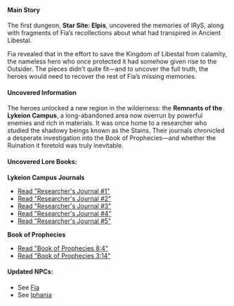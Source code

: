 #### Main Story

The first dungeon, **Star Site: Elpis**, uncovered the memories of IRyS, along with fragments of Fia’s recollections about what had transpired in Ancient Libestal.

Fia revealed that in the effort to save the Kingdom of Libestal from calamity, the nameless hero who once protected it had somehow given rise to the Outsider. The pieces didn’t quite fit—and to uncover the full truth, the heroes would need to recover the rest of Fia’s missing memories.

#### Uncovered Information

The heroes unlocked a new region in the wilderness: the **Remnants of the Lykeion Campus**, a long-abandoned area now overrun by powerful enemies and rich in materials. It was once home to a researcher who studied the shadowy beings known as the Stains. Their journals chronicled a desperate investigation into the Book of Prophecies—and whether the Ruination it foretold was truly inevitable.

#### Uncovered Lore Books:

**Lykeion Campus Journals**

- [Read "Researcher's Journal #1"](#text:researchers-journal-1)
- [Read "Researcher's Journal #2"](#text:researchers-journal-2)
- [Read "Researcher's Journal #3"](#text:researchers-journal-3)
- [Read "Researcher's Journal #4"](#text:researchers-journal-4)
- [Read "Researcher's Journal #5"](#text:researchers-journal-5)

**Book of Prophecies**

- [Read "Book of Prophecies 8:4"](#text:book-of-prophecies-8-4)
- [Read "Book of Prophecies 3:14"](#text:book-of-prophecies-3-14)

#### Updated NPCs:

- See [Fia](#node:fia)
- See [Iphania](#node:iphania)
